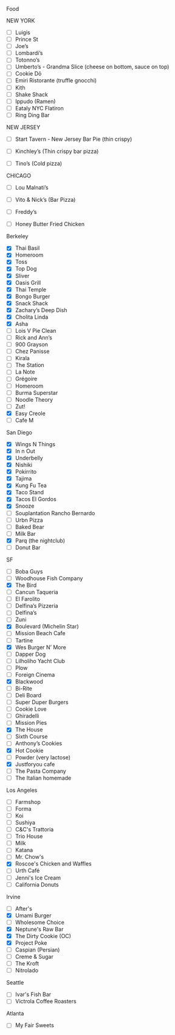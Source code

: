 Food

NEW YORK

- [ ] Luigis
- [ ] Prince St
- [ ] Joe’s
- [ ] Lombardi’s
- [ ] Totonno’s 
- [ ] Umberto’s - Grandma Slice (cheese on bottom, sauce on top)
- [ ] Cookie Dō
- [ ] Emiri Ristorante (truffle gnocchi)
- [ ] Kith
- [ ] Shake Shack
- [ ] Ippudo (Ramen)
- [ ] Eataly NYC Flatiron
- [ ] Ring Ding Bar

NEW JERSEY

- [ ] Start Tavern - New Jersey Bar Pie (thin crispy)
- [ ] Kinchley’s (Thin crispy bar pizza)
- [ ] Tino’s (Cold pizza)


CHICAGO

- [ ] Lou Malnati’s
- [ ] Vito & Nick’s (Bar Pizza)
- [ ] Freddy’s
- [ ] Honey Butter Fried Chicken


Berkeley

- [x] Thai Basil
- [x] Homeroom
- [x] Toss
- [x] Top Dog
- [x] Sliver
- [x] Oasis Grill
- [x] Thai Temple
- [x] Bongo Burger
- [x] Snack Shack
- [x] Zachary’s Deep Dish
- [x] Cholita Linda
- [x] Asha
- [ ] Lois V Pie Clean
- [ ] Rick and Ann’s
- [ ] 900 Grayson
- [ ] Chez Panisse
- [ ] Kirala
- [ ] The Station
- [ ] La Note
- [ ] Grégoire
- [ ] Homeroom
- [ ] Burma Superstar
- [ ] Noodle Theory
- [ ] Zut!
- [x] Easy Creole
- [ ] Cafe M

San Diego

- [x] Wings N Things
- [x] In n Out
- [x] Underbelly
- [x] Nishiki
- [x] Pokirrito
- [x] Tajima
- [x] Kung Fu Tea
- [x] Taco Stand
- [x] Tacos El Gordos
- [x] Snooze
- [ ] Souplantation Rancho Bernardo
- [ ] Urbn Pizza
- [ ] Baked Bear
- [ ] Milk Bar
- [x] Parq (the nightclub)
- [ ] Donut Bar

SF 

- [ ] Boba Guys
- [ ] Woodhouse Fish Company
- [x] The Bird
- [ ] Cancun Taqueria
- [ ] El Farolito
- [ ] Delfina’s Pizzeria
- [ ] Delfina’s 
- [ ] Zuni
- [x] Boulevard (Michelin Star)
- [ ] Mission Beach Cafe
- [ ] Tartine
- [x] Wes Burger N’ More
- [ ] Dapper Dog
- [ ] Lilholiho Yacht Club
- [ ] Plow
- [ ] Foreign Cinema
- [x] Blackwood
- [ ] Bi-Rite
- [ ] Deli Board
- [ ] Super Duper Burgers
- [ ] Cookie Love
- [ ] Ghiradelli
- [ ] Mission Pies
- [x] The House
- [ ] Sixth Course
- [ ] Anthony’s Cookies
- [x] Hot Cookie
- [ ] Powder (very lactose)
- [x] Justforyou cafe
- [ ] The Pasta Company 
- [ ] The Italian homemade 

Los Angeles
- [ ] Farmshop
- [ ] Forma
- [ ] Koi
- [ ] Sushiya
- [ ] C&C's Trattoria
- [ ] Trio House
- [ ] Milk
- [ ] Katana
- [ ] Mr. Chow's
- [x] Roscoe's Chicken and Waffles
- [ ] Urth Café
- [ ] Jenni's Ice Cream
- [ ] California Donuts

Irvine
- [ ] After's
- [x] Umami Burger
- [ ] Wholesome Choice 
- [x] Neptune's Raw Bar
- [x] The Dirty Cookie (OC)
- [x] Project Poke
- [ ] Caspian (Persian)
- [ ] Creme & Sugar
- [ ] The Kroft
- [ ] Nitrolado

Seattle
- [ ] Ivar's Fish Bar
- [ ] Victrola Coffee Roasters

Atlanta
- [ ] My Fair Sweets
